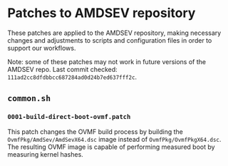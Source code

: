 # Patches to AMDSEV repository

These patches are applied to the AMDSEV repository, making necessary changes and
adjustments to scripts and configuration files in order to support our
workflows.

Note: some of these patches may not work in future versions of the AMDSEV repo.
Last commit checked: `111ad2cc8dfdbbcc687284ad0d24b7ed637fff2c`.

## `common.sh`

### `0001-build-direct-boot-ovmf.patch`

This patch changes the OVMF build process by building the
`OvmfPkg/AmdSev/AmdSevX64.dsc` image instead of `OvmfPkg/OvmfPkgX64.dsc`. The
resulting OVMF image is capable of performing measured boot by measuring kernel
hashes.
